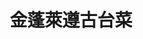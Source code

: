 ---
title: "金蓬萊遵古台菜"
description: "金蓬萊遵古台菜"
layout: shop
keywords:
  - 美食競賽
  - 台灣美食
  - 美食精選
datePublished: "2025-06-30"
dateModified: "2025-07-05"
city: "台北市"
district: "士林區"
address: "台北市士林區天母東路101號"
phone: "0228711517"
geo: "25.118284829627967, 121.53625610035625"
google_map: "https://maps.app.goo.gl/ufhpfWnX9qeaUw9PA"
footinder: "https://footinder.com.tw/%e5%8f%b0%e5%8c%97%e5%b8%82%e5%a3%ab%e6%9e%97%e5%8d%80/7910/"
official: "http://www.goldenformosa.com.tw/bin/home.php"
award:
  - name: "500盤"
    year: "2024"
    entries:
      - dishes:
          - "蔥燒煨蔘海膽麵"
          - "蓬萊排骨酥"

---